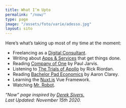 ```yaml
---
title: What I’m Upto
permalink: "/now/"
type: page
image: "/assets/foto/varie/adesso.jpg"
layout: sito
---
```


Here’s what’s taking up most of my time at the moment:

- Freelancing as a [Digital Consultant][1].
- Writing about [Apps & Services][2] that get things done.
- Reading [Company of One][3] by Paul Jarvis.
- Listening to [The Trials of Apollo][4] by Rick Riordan.
- Reading [Bachelor Pad Economics][5] by Aaron Clarey.
- Learning the [Nuxt.js][6] Vue Framework.
- Watching [Mr. Robot][7].


*“Now” page inspired by [Derek Sivers.][0]*
<br>
*Last Updated: November 15th 2020.*

[0]: https://sivers.org/nowff
[1]: /studio/
[2]: /articles/
[3]: https://ofone.co
[4]: https://www.goodreads.com/series/162088-the-trials-of-apollo
[5]: https://www.goodreads.com/book/show/20442872-bachelor-pad-economics
[6]: https://nuxtjs.org/
[7]: https://www.usanetwork.com/mr-robot